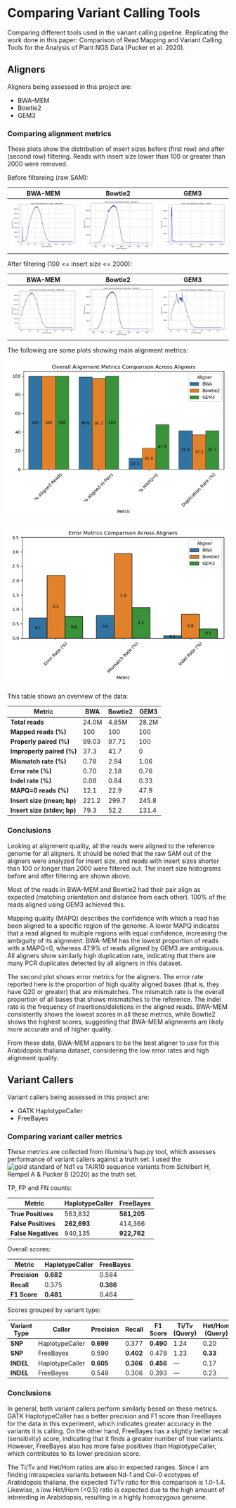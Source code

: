 # Comparing Variant Calling Tools
Comparing different tools used in the variant calling pipeline. Replicating the work done in this paper: Comparison of Read Mapping and Variant Calling Tools for the Analysis of Plant NGS Data (Pucker et al. 2020).

## Aligners
Aligners being assessed in this project are: 
* BWA-MEM
* Bowtie2
* GEM3

### Comparing alignment metrics

These plots show the distribution of insert sizes before (first row) and after (second row) filtering. Reads with insert size lower than 100 or greater than 2000 were removed.

Before filtereing (raw SAM):

| BWA-MEM | Bowtie2 | GEM3 |
|--------|---------|-------|
|![](plots/SRR3340911_bwa_insert_histogram.png) | ![](plots/SRR3340911_bowtie2_insert_histogram.png) | ![](plots/SRR3340911_gem3_insert_histogram.png) |

After filtering (100 <= insert size <= 2000):

| BWA-MEM | Bowtie2 | GEM3 |
|--------|---------|-------|
|![](plots/SRR3340911_bwa_insert_filtered_histogram.png) | ![](plots/SRR3340911_bowtie2_insert_filtered_histogram.png) | ![](plots/SRR3340911_gem3_insert_filtered_histogram.png) |

The following are some plots showing main alignment metrics:

![This plot comapares various alignment metrics collected from picard and samtools.](plots/overall_alignment_metrics.png)

![This plot compares error rates between the aligners.](plots/alignment_error_metrics.png)

This table shows an overview of the data:

| **Metric**                  | **BWA** | **Bowtie2** | **GEM3** |
| --------------------------- | ------- | ----------- | -------- |
| **Total reads**             | 24.0M   | 4.85M       | 28.2M    |
| **Mapped reads (%)**        | 100     | 100         | 100      |
| **Properly paired (%)**     | 99.03   | 97.71       | 100      |
| **Improperly paired (%)**   | 37.3    | 41.7        | 0        |
| **Mismatch rate (%)**       | 0.78    | 2.94        | 1.06     |
| **Error rate (%)**          | 0.70    | 2.18        | 0.76     |
| **Indel rate (%)**          | 0.08    | 0.84        | 0.33     |
| **MAPQ=0 reads (%)**        | 12.1    | 22.9        | 47.9     |
| **Insert size (mean; bp)**  | 221.2   | 299.7       | 245.8    |
| **Insert size (stdev; bp)** | 79.3    | 52.2        | 131.4    |


### Conclusions

Looking at alignment quality, all the reads were aligned to the reference genome for all aligners. It should be noted that the raw SAM out of the aligners were analyzed for insert size, and reads with insert sizes shorter than 100 or longer than 2000 were filtered out. The insert size histograms before and after filtering are shown above.

Most of the reads in BWA-MEM and Bowtie2 had their pair align as expected (matching orientation and distance from each other). 100% of the reads aligned using GEM3 achieved this. 

Mapping quality (MAPQ) describes the confidence with which a read has been aligned to a specific region of the genome. A lower MAPQ indicates that a read aligned to multiple regions with equal confidence, increasing the ambiguity of its alignment. BWA-MEM has the lowest proportion of reads with a MAPQ=0, whereas 47.9% of reads aligned by GEM3 are ambiguous. All aligners show similarly high duplication rate, indicating that there are many PCR duplicates detected by all aligners in this dataset.

The second plot shows error metrics for the aligners. The error rate reported here is the proportion of high quality aligned bases (that is, they have Q20 or greater) that are mismatches. The mismatch rate is the overall proportion of all bases that shows mismatches to the reference. The indel rate is the frequency of insertions/deletions in the aligned reads. BWA-MEM consistently shows the lowest scores in all these metrics, while Bowtie2 shows the highest scores, suggesting that BWA-MEM alignments are likely more accurate and of higher quality. 

From these data, BWA-MEM appears to be the best aligner to use for this Arabidopsis thaliana dataset, considering the low error rates and high alignment quality.

## Variant Callers
Variant callers being assessed in this project are:
* GATK HaplotypeCaller
* FreeBayes

### Comparing variant caller metrics 

These metrics are collected from Illumina's hap.py tool, which assesses performance of variant callers against a truth set. I used the ![gold standard of Nd1 vs TAIR10 sequence variants](https://pub.uni-bielefeld.de/record/2942069) from Schilbert H, Rempel A & Pucker B (2020) as the truth set. 

TP, FP and FN counts:

| **Metric**          | **HaplotypeCaller** | **FreeBayes**   |
| ------------------- | ------------------- | --------------- |
| **True Positives**  | 563,832             | **581,205**     |
| **False Positives** | **262,693**         | 414,366         |
| **False Negatives** | 940,135             | **922,762**     |


Overall scores:

| **Metric**      | **HaplotypeCaller**           | **FreeBayes** |
| --------------- | ----------------------------- | ------------- |
| **Precision**   | **0.682**                     | 0.584         |
| **Recall**      | 0.375                         | **0.386**     |
| **F1 Score**    | **0.481**                     | 0.464         |

Scores grouped by variant type:

| **Variant Type** | **Caller**          | **Precision** | **Recall**    | **F1 Score**  | **Ti/Tv (Query)** | **Het/Hom (Query)** |
| ---------------- | ------------------- | ------------- | ------------- | ------------- | ----------------- | ------------------- |
| **SNP**          | HaplotypeCaller     | **0.699**     | 0.377         | **0.490**     | 1.24              | 0.20                |
| **SNP**          | FreeBayes           | 0.590         | **0.402**     | 0.478         | 1.23              | **0.33**            |
| **INDEL**        | HaplotypeCaller     | **0.605**     | **0.366**     | **0.456**     | —                 | 0.17                |
| **INDEL**        | FreeBayes           | 0.548         | 0.306         | 0.393         | —                 | 0.23                |


### Conclusions 

In general, both variant callers perform similarly besed on these metrics. GATK HaplotypeCaller has a better precision and F1 score than FreeBayes for the data in this experiment, which indicates greater accuracy in the variants it is calling. On the other hand, FreeBayes has a slightly better recall (sensitivity) score, indicating that it finds a greater number of true variants. However, FreeBayes also has more false positives than HaplotypeCaller, which contributes to its lower precision score. 

The Ti/Tv and Het/Hom ratios are also in expected ranges. Since I am finding intraspecies variants between Nd-1 and Col-0 ecotypes of Arabidopsis thaliana, the expected Ti/Tv ratio for this comparison is 1.0-1.4. Likewise, a low Het/Hom (<0.5) ratio is expected due to the high amount of inbreeding in Arabidopsis, resulting in a highly homozygous genome.